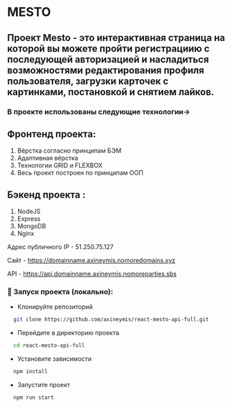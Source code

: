 # MESTO 
## Проект Mesto - это интерактивная страница на которой вы можете пройти регистрациию с последующей авторизацией и насладиться возможностями редактирования профиля пользователя, загрузки карточек с картинками, постановкой и снятием лайков.

### В проекте использованы следующие технологии->
## Фронтенд проекта:
1. Вёрстка согласно принципам БЭМ
2. Адаптивная вёрстка
3. Технологии GRID и FLEXBOX
4. Весь проект построен по принципам ООП

## Бэкенд проекта :
1. NodeJS
2. Express
3. MongoDB
4. Nginx


Адрес публичного IP - 51.250.75.127

Сайт - https://domainname.axineymis.nomoredomains.xyz

API - https://api.domainname.axineymis.nomoreparties.sbs

### 🚀 Запуск проекта (локально):

- Клонируйте репозиторий

```bash
  git clone https://github.com/axineymis/react-mesto-api-full.git
```

- Перейдите в директорию проекта

```bash
  cd react-mesto-api-full
```

- Установите зависимости

```bash
  npm install
```

- Запустите проект

```bash
  npm run start
```
